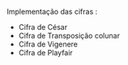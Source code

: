 Implementação das cifras :
 - Cifra de César
 - Cifra de Transposição colunar 
 - Cifra de Vigenere
 - Cifra de Playfair
